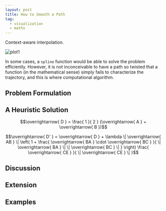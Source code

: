 ```yaml
---
layout: post
title: How to Smooth a Path
tag:
  - visualization
  - maths
---
```


Context-aware interpolation.

![plot1](https://shawenyao.github.io/R/output/plot1.svg)

In some cases, a `spline` function would be able to solve the problem efficiently. However, it is not inconceivable to have a path so twisted that a function (in the mathematical sense) simply fails to characterize the trajectory, and this is where computational algorithm.

## Problem Formulation

## A Heuristic Solution
$$\overrightarrow{ D } = \frac{ 1 }{ 2 } (\overrightarrow{ A } + \overrightarrow{ B })$$

$$\overrightarrow{ D' } = \overrightarrow{ D } + \lambda \| \overrightarrow{ AB } \| \left( 1 + \frac{ \overrightarrow{ BA } \cdot \overrightarrow{ BC } }{ \| \overrightarrow{ BA } \| \| \overrightarrow{ BC } \| } \right) \frac{ \overrightarrow{ CE } }{ \| \overrightarrow{ CE } \| }$$

## Discussion

## Extension

## Examples

